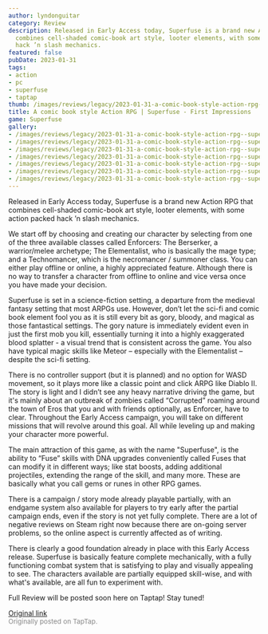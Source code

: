 ```yaml
---
author: lyndonguitar
category: Review
description: Released in Early Access today, Superfuse is a brand new Action RPG that
  combines cell-shaded comic-book art style, looter elements, with some action packed
  hack ’n slash mechanics.
featured: false
pubDate: 2023-01-31
tags:
- action
- pc
- superfuse
- taptap
thumb: /images/reviews/legacy/2023-01-31-a-comic-book-style-action-rpg--superfuse---first-impressions-0.avif
title: A comic book style Action RPG | Superfuse - First Impressions
game: Superfuse
gallery:
- /images/reviews/legacy/2023-01-31-a-comic-book-style-action-rpg--superfuse---first-impressions-0.avif
- /images/reviews/legacy/2023-01-31-a-comic-book-style-action-rpg--superfuse---first-impressions-1.avif
- /images/reviews/legacy/2023-01-31-a-comic-book-style-action-rpg--superfuse---first-impressions-2.avif
- /images/reviews/legacy/2023-01-31-a-comic-book-style-action-rpg--superfuse---first-impressions-3.avif
- /images/reviews/legacy/2023-01-31-a-comic-book-style-action-rpg--superfuse---first-impressions-4.avif
- /images/reviews/legacy/2023-01-31-a-comic-book-style-action-rpg--superfuse---first-impressions-5.avif
- /images/reviews/legacy/2023-01-31-a-comic-book-style-action-rpg--superfuse---first-impressions-6.avif
---
```

Released in Early Access today, Superfuse is a brand new Action RPG that combines cell-shaded comic-book art style, looter elements, with some action packed hack ’n slash mechanics.

We start off by choosing and creating our character by selecting from one of the three available classes called Enforcers: The Berserker, a warrior/melee archetype; The Elementalist, who is basically the mage type; and a Technomancer, which is the necromancer / summoner class. You can either play offline or online, a highly appreciated feature. Although there is no way to transfer a character from offline to online and vice versa once you have made your decision.

Superfuse is set in a science-fiction setting, a departure from the medieval fantasy setting that most ARPGs use. However, don’t let the sci-fi and comic book element fool you as it is still every bit as gory, bloody, and magical as those fantastical settings. The gory nature is immediately evident even in just the first mob you kill, essentially turning it into a highly exaggerated blood splatter - a visual trend that is consistent across the game. You also have typical magic skills like Meteor – especially with the Elementalist – despite the sci-fi setting.

There is no controller support (but it is planned) and no option for WASD movement, so it plays more like a classic point and click ARPG like Diablo II. The story is light and I didn’t see any heavy narrative driving the game, but it's mainly about an outbreak of zombies called “Corrupted” roaming around the town of Eros that you and with friends optionally, as Enforcer, have to clear. Throughout the Early Access campaign, you will take on different missions that will revolve around this goal. All while leveling up and making your character more powerful.

The main attraction of this game, as with the name "Superfuse", is the ability to “Fuse” skills with DNA upgrades conveniently called Fuses that can modify it in different ways; like stat boosts, adding additional projectiles, extending the range of the skill, and many more. These are basically what you call gems or runes in other RPG games.

There is a campaign / story mode already playable partially, with an endgame system also available for players to try early after the partial campaign ends, even if the story is not yet fully complete. There are a lot of negative reviews on Steam right now because there are on-going server problems, so the online aspect is currently affected as of writing.

There is clearly a good foundation already in place with this Early Access release. Superfuse is basically feature complete mechanically, with a fully functioning combat system that is satisfying to play and visually appealing to see. The characters available are partially equipped skill-wise, and with what's available, are all fun to experiment with.

Full Review will be posted soon here on Taptap! Stay tuned!

[Original link](https://www.taptap.io/post/4402118)<br><span style="font-size: 0.95em; color: #888;">Originally posted on TapTap.</span>
